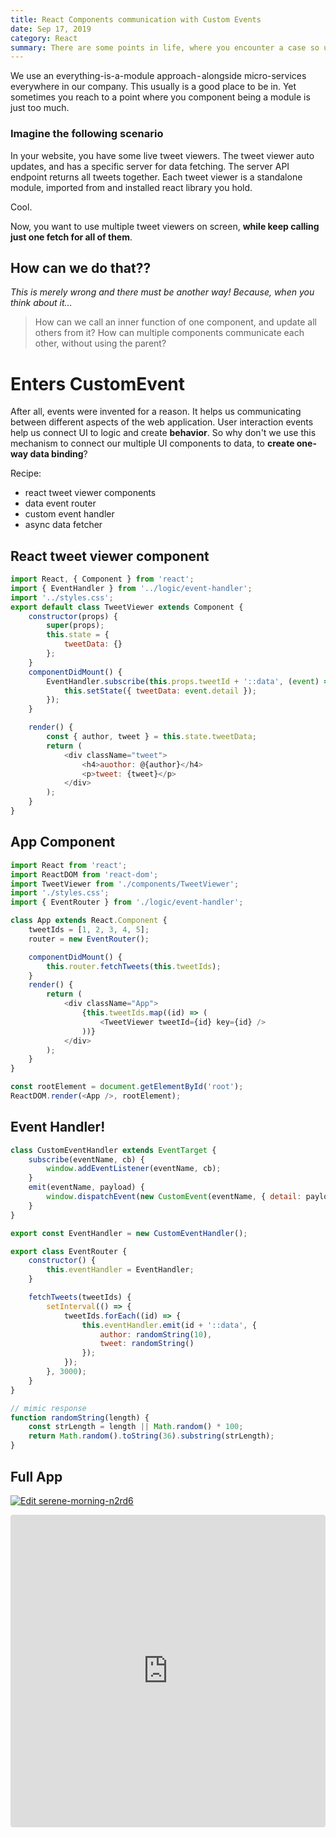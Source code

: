```yaml
---
title: React Components communication with Custom Events
date: Sep 17, 2019
category: React
summary: There are some points in life, where you encounter a case so unique, so different, so unexpected — that the solution just has to be special.
---
```


We use an everything-is-a-module approach - alongside micro-services everywhere in our company.
This usually is a good place to be in.
Yet sometimes you reach to a point where you component being a module is just too much.

### Imagine the following scenario

In your website, you have some live tweet viewers.
The tweet viewer auto updates, and has a specific server for data fetching.
The server API endpoint returns all tweets together.
Each tweet viewer is a standalone module, imported from and installed react library you hold.

Cool.

Now, you want to use multiple tweet viewers on screen, **while keep calling just one fetch for all of them**.

## How can we do that??

_This is merely wrong and there must be another way!_
_Because, when you think about it…_

> How can we call an inner function of one component, and update all others from it?
> How can multiple components communicate each other, without using the parent?

# Enters CustomEvent

After all, events were invented for a reason.
It helps us communicating between different aspects of the web application.
User interaction events help us connect UI to logic and create **behavior**.
So why don't we use this mechanism to connect our multiple UI components to data, to **create one-way data binding**?

Recipe:

- react tweet viewer components
- data event router
- custom event handler
- async data fetcher

## React tweet viewer component

```javascript
import React, { Component } from 'react';
import { EventHandler } from '../logic/event-handler';
import '../styles.css';
export default class TweetViewer extends Component {
	constructor(props) {
		super(props);
		this.state = {
			tweetData: {}
		};
	}
	componentDidMount() {
		EventHandler.subscribe(this.props.tweetId + '::data', (event) => {
			this.setState({ tweetData: event.detail });
		});
	}

	render() {
		const { author, tweet } = this.state.tweetData;
		return (
			<div className="tweet">
				<h4>auothor: @{author}</h4>
				<p>tweet: {tweet}</p>
			</div>
		);
	}
}
```

## App Component

```javascript
import React from 'react';
import ReactDOM from 'react-dom';
import TweetViewer from './components/TweetViewer';
import './styles.css';
import { EventRouter } from './logic/event-handler';

class App extends React.Component {
	tweetIds = [1, 2, 3, 4, 5];
	router = new EventRouter();

	componentDidMount() {
		this.router.fetchTweets(this.tweetIds);
	}
	render() {
		return (
			<div className="App">
				{this.tweetIds.map((id) => (
					<TweetViewer tweetId={id} key={id} />
				))}
			</div>
		);
	}
}

const rootElement = document.getElementById('root');
ReactDOM.render(<App />, rootElement);
```

## Event Handler!

```javascript
class CustomEventHandler extends EventTarget {
	subscribe(eventName, cb) {
		window.addEventListener(eventName, cb);
	}
	emit(eventName, payload) {
		window.dispatchEvent(new CustomEvent(eventName, { detail: payload }));
	}
}

export const EventHandler = new CustomEventHandler();

export class EventRouter {
	constructor() {
		this.eventHandler = EventHandler;
	}

	fetchTweets(tweetIds) {
		setInterval(() => {
			tweetIds.forEach((id) => {
				this.eventHandler.emit(id + '::data', {
					author: randomString(10),
					tweet: randomString()
				});
			});
		}, 3000);
	}
}

// mimic response
function randomString(length) {
	const strLength = length || Math.random() * 100;
	return Math.random().toString(36).substring(strLength);
}
```

## Full App

[![Edit serene-morning-n2rd6](https://codesandbox.io/static/img/play-codesandbox.svg)](https://codesandbox.io/s/serene-morning-n2rd6?autoresize=1&fontsize=14&hidenavigation=1&theme=dark)

<iframe
    src="https://codesandbox.io/embed/serene-morning-n2rd6?fontsize=14&hidenavigation=1&theme=dark"
    style="width:100%; height:500px; border:0; border-radius: 4px; overflow:hidden;"
    title="serene-morning-n2rd6"
    allow="accelerometer; ambient-light-sensor; camera; encrypted-media; geolocation; gyroscope; hid; microphone; midi; payment; usb; vr; xr-spatial-tracking"
    sandbox="allow-forms allow-modals allow-popups allow-presentation allow-same-origin allow-scripts"
></iframe>
